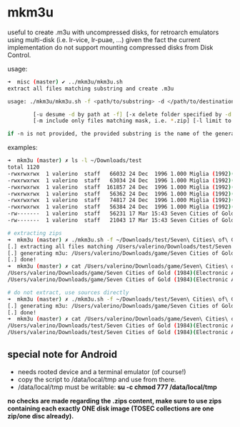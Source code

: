 # mkm3u

useful to create .m3u with uncompressed disks, for retroarch emulators using multi-disk (i.e. lr-vice, lr-puae, ...) given the fact the current implementation do not support mounting compressed disks from Disk Control.

usage:

~~~bash
➜  misc (master) ✔ ../mkm3u/mkm3u.sh 
extract all files matching substring and create .m3u

usage: ./mkm3u/mkm3u.sh -f <path/to/substring> -d </path/to/destination folder where to write the .m3u> [-n m3u name]

        [-u desume -d by path at -f] [-x delete folder specified by -d first] [-s to skip extract for already unzipped discs]
        [-m include only files matching mask, i.e. *.zip] [-l limit to n entries, i.e. 10]

if -n is not provided, the provided substring is the name of the generated .m3u
~~~

examples:

~~~bash
➜  mkm3u (master) ✗ ls -l ~/Downloads/test                                                                                     
total 1120
-rwxrwxrwx  1 valerino  staff   66032 24 Dec  1996 1.000 Miglia (1992)(Simulmondo)(Side A)[cr F4CG].zip
-rwxrwxrwx  1 valerino  staff   63034 24 Dec  1996 1.000 Miglia (1992)(Simulmondo)(Side A)[cr ICS].zip
-rwxrwxrwx  1 valerino  staff  161857 24 Dec  1996 1.000 Miglia (1992)(Simulmondo)(Side A)[cr NEI - ICS].zip
-rwxrwxrwx  1 valerino  staff   56362 24 Dec  1996 1.000 Miglia (1992)(Simulmondo)(Side B)[cr F4CG].zip
-rwxrwxrwx  1 valerino  staff   74817 24 Dec  1996 1.000 Miglia (1992)(Simulmondo)(Side B)[cr ICS].zip
-rwxrwxrwx  1 valerino  staff   56384 24 Dec  1996 1.000 Miglia (1992)(Simulmondo)(Side B)[cr NEI - ICS].zip
-rw-------  1 valerino  staff   56231 17 Mar 15:43 Seven Cities of Gold (1984)(Electronic Arts)(Side A).d64.zip
-rw-------  1 valerino  staff   21043 17 Mar 15:43 Seven Cities of Gold (1984)(Electronic Arts)(Side B).d64.zip

# extracting zips
➜  mkm3u (master) ✗ ./mkm3u.sh -f ~/Downloads/test/Seven\ Cities\ of\ Gold\ \(1984\)\(Electronic\ Arts\) -d ~/Downloads/game -x   
[.] extracting all files matching /Users/valerino/Downloads/test/Seven Cities of Gold (1984)(Electronic Arts) to /Users/valerino/Downloads/game
[.] generating m3u: /Users/valerino/Downloads/game/Seven Cities of Gold (1984)(Electronic Arts).m3u
[.] done!
➜  mkm3u (master) ✗ cat /Users/valerino/Downloads/game/Seven\ Cities\ of\ Gold\ \(1984\)\(Electronic\ Arts\).m3u               
/Users/valerino/Downloads/game/Seven Cities of Gold (1984)(Electronic Arts)(Side A).d64
/Users/valerino/Downloads/game/Seven Cities of Gold (1984)(Electronic Arts)(Side B).d64

# do not extract, use sources directly
➜  mkm3u (master) ✗ ./mkm3u.sh -f ~/Downloads/test/Seven\ Cities\ of\ Gold\ \(1984\)\(Electronic\ Arts\) -d ~/Downloads/game -x -s
[.] generating m3u: /Users/valerino/Downloads/game/Seven Cities of Gold (1984)(Electronic Arts).m3u
[.] done!
➜  mkm3u (master) ✗ cat /Users/valerino/Downloads/game/Seven\ Cities\ of\ Gold\ \(1984\)\(Electronic\ Arts\).m3u                  
/Users/valerino/Downloads/test/Seven Cities of Gold (1984)(Electronic Arts)(Side B).d64.zip
/Users/valerino/Downloads/test/Seven Cities of Gold (1984)(Electronic Arts)(Side A).d64.zip
~~~

## special note for Android

* needs rooted device and a terminal emulator (of course!)
* copy the script to /data/local/tmp and use from there.
* /data/local/tmp must be writable: __su -c chmod 777 /data/local/tmp__

__no checks are made regarding the .zips content, make sure to use zips containing each exactly ONE disk image (TOSEC collections are one zip/one disc already).__